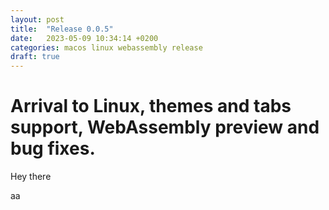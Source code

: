 ```yaml
---
layout: post
title:  "Release 0.0.5"
date:   2023-05-09 10:34:14 +0200
categories: macos linux webassembly release
draft: true
---
```


# Arrival to Linux, themes and tabs support, WebAssembly preview and bug fixes.

Hey there

aa